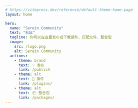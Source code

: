 ```yaml
---
# https://vitepress.dev/reference/default-theme-home-page
layout: home

hero:
  name: "Serein Community"
  text: "社区"
  tagline: 你可以在这里发布或下载插件、匹配文件、整合包 
  image:
    src: /logo.png
    alt: Serein Community
  actions:
    - theme: brand
      text: 💡 发布
      link: /publish
    - theme: alt
      text: 🧩 插件
      link: /plugins/
    - theme: alt
      text: 📦 整合包
      link: /packages/
---
```


